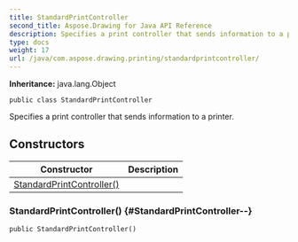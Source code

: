 ```yaml
---
title: StandardPrintController
second_title: Aspose.Drawing for Java API Reference
description: Specifies a print controller that sends information to a printer.
type: docs
weight: 17
url: /java/com.aspose.drawing.printing/standardprintcontroller/
---
```

**Inheritance:**
java.lang.Object
```
public class StandardPrintController
```

Specifies a print controller that sends information to a printer.
## Constructors

| Constructor | Description |
| --- | --- |
| [StandardPrintController()](#StandardPrintController--) |  |
### StandardPrintController() {#StandardPrintController--}
```
public StandardPrintController()
```


